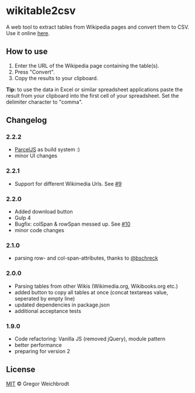 # wikitable2csv 
A web tool to extract tables from Wikipedia pages and convert them to CSV. Use it online [here](http://wikitable2csv.ggor.de/).

## How to use
1. Enter the URL of the Wikipedia page containing the table(s).
2. Press "Convert".
3. Copy the results to your clipboard.

**Tip:** to use the data in Excel or similar spreadsheet applications paste the result from your clipboard into the first cell of your spreadsheet. Set the delimiter character to "comma".

## Changelog
### 2.2.2
- [ParcelJS](https://parceljs.org) as build system :)
- minor UI changes
### 2.2.1
- Support for different Wikimedia Urls. See [#9](../../issues/9)
### 2.2.0
- Added download button
- Gulp 4
- Bugfix: colSpan & rowSpan messed up. See [#10](../../issues/10)
- minor code changes
### 2.1.0
- parsing row- and col-span-attributes, thanks to [@bschreck](https://github.com/bschreck)
### 2.0.0
- Parsing tables from other Wikis (Wikimedia.org, Wikibooks.org etc.)
- added button to copy all tables at once (concat textareas value, seperated by empty line)
- updated dependencies in package.json
- additional acceptance tests
### 1.9.0
- Code refactoring: Vanilla JS (removed jQuery), module pattern
- better performance
- preparing for version 2

## License
[MIT](https://github.com/gambolputty/wikitable2csv/blob/master/LICENSE) © Gregor Weichbrodt